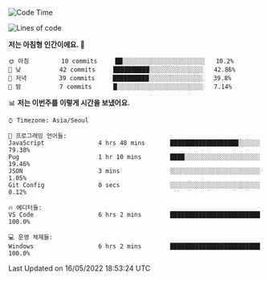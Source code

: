 <!--START_SECTION:waka-->
![Code Time](http://img.shields.io/badge/Code%20Time-0%20secs-blue)

![Lines of code](https://img.shields.io/badge/%EC%A0%80%EB%8A%94%20%EC%97%AC%ED%83%9C%EA%B9%8C%EC%A7%80%20-33%20Thousand%20%EC%A4%84%EC%9D%98%20%EC%BD%94%EB%93%9C%EB%A5%BC%20%EC%9E%91%EC%84%B1%ED%96%88%EC%96%B4%EC%9A%94.-blue)

**저는 아침형 인간이에요. 🐤** 

```text
🌞 아침         10 commits     ██░░░░░░░░░░░░░░░░░░░░░░░   10.2% 
🌆 낮　         42 commits     ██████████░░░░░░░░░░░░░░░   42.86% 
🌃 저녁         39 commits     ██████████░░░░░░░░░░░░░░░   39.8% 
🌙 밤　         7 commits      █░░░░░░░░░░░░░░░░░░░░░░░░   7.14%

```


📊 **저는 이번주를 이렇게 시간을 보냈어요.** 

```text
⌚︎ Timezone: Asia/Seoul

💬 프로그래밍 언어들: 
JavaScript               4 hrs 48 mins       ███████████████████░░░░░░   79.38% 
Pug                      1 hr 10 mins        ████░░░░░░░░░░░░░░░░░░░░░   19.46% 
JSON                     3 mins              ░░░░░░░░░░░░░░░░░░░░░░░░░   1.05% 
Git Config               0 secs              ░░░░░░░░░░░░░░░░░░░░░░░░░   0.12%

🔥 에디터들: 
VS Code                  6 hrs 2 mins        █████████████████████████   100.0%

💻 운영 체제들: 
Windows                  6 hrs 2 mins        █████████████████████████   100.0%

```


 Last Updated on 16/05/2022 18:53:24 UTC
<!--END_SECTION:waka-->
